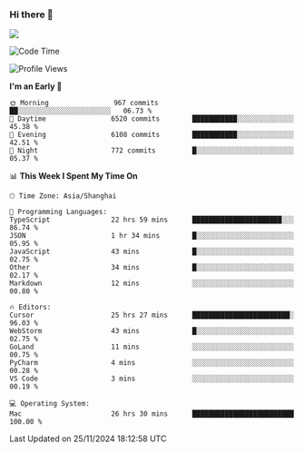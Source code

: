### Hi there 👋

<!--
**JJAYCHEN1e/jjaychen1e** is a ✨ _special_ ✨ repository because its `README.md` (this file) appears on your GitHub profile.

Here are some ideas to get you started:

- 🔭 I’m currently working on ...
- 🌱 I’m currently learning ...
- 👯 I’m looking to collaborate on ...
- 🤔 I’m looking for help with ...
- 💬 Ask me about ...
- 📫 How to reach me: ...
- 😄 Pronouns: ...
- ⚡ Fun fact: ...
-->

[![](https://github-readme-stats.vercel.app/api?username=jjaychen1e&show_icons=true)](https://github.com/jjaychen1e/github-readme-stats?count_private=true)

<!--START_SECTION:waka-->
![Code Time](http://img.shields.io/badge/Code%20Time-1%2C610%20hrs%2027%20mins-blue)

![Profile Views](http://img.shields.io/badge/Profile%20Views-1-blue)

**I'm an Early 🐤** 

```text
🌞 Morning                967 commits         ██░░░░░░░░░░░░░░░░░░░░░░░   06.73 % 
🌆 Daytime                6520 commits        ███████████░░░░░░░░░░░░░░   45.38 % 
🌃 Evening                6108 commits        ███████████░░░░░░░░░░░░░░   42.51 % 
🌙 Night                  772 commits         █░░░░░░░░░░░░░░░░░░░░░░░░   05.37 % 
```


📊 **This Week I Spent My Time On** 

```text
🕑︎ Time Zone: Asia/Shanghai

💬 Programming Languages: 
TypeScript               22 hrs 59 mins      ██████████████████████░░░   86.74 % 
JSON                     1 hr 34 mins        █░░░░░░░░░░░░░░░░░░░░░░░░   05.95 % 
JavaScript               43 mins             █░░░░░░░░░░░░░░░░░░░░░░░░   02.75 % 
Other                    34 mins             █░░░░░░░░░░░░░░░░░░░░░░░░   02.17 % 
Markdown                 12 mins             ░░░░░░░░░░░░░░░░░░░░░░░░░   00.80 % 

🔥 Editors: 
Cursor                   25 hrs 27 mins      ████████████████████████░   96.03 % 
WebStorm                 43 mins             █░░░░░░░░░░░░░░░░░░░░░░░░   02.75 % 
GoLand                   11 mins             ░░░░░░░░░░░░░░░░░░░░░░░░░   00.75 % 
PyCharm                  4 mins              ░░░░░░░░░░░░░░░░░░░░░░░░░   00.28 % 
VS Code                  3 mins              ░░░░░░░░░░░░░░░░░░░░░░░░░   00.19 % 

💻 Operating System: 
Mac                      26 hrs 30 mins      █████████████████████████   100.00 % 
```


 Last Updated on 25/11/2024 18:12:58 UTC
<!--END_SECTION:waka-->
